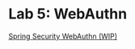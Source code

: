 # Lab 5: WebAuthn

[Spring Security WebAuthn (WIP)](https://github.com/rwinch/spring-security-webauthn)









